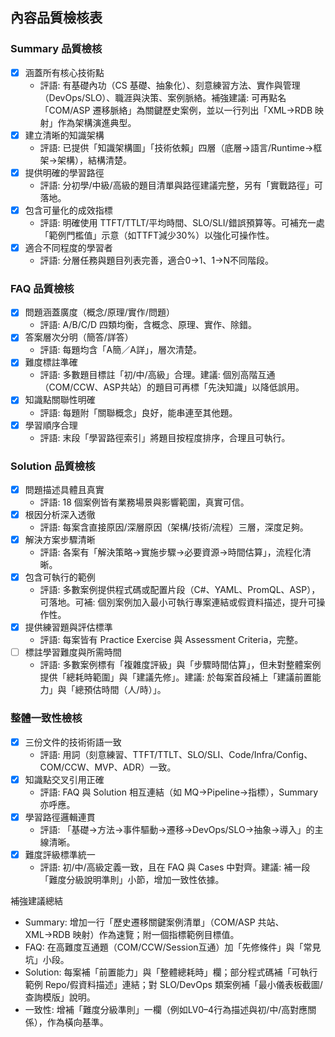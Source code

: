 ## 內容品質檢核表

### Summary 品質檢核
- [x] 涵蓋所有核心技術點
  - 評語: 有基礎內功（CS 基礎、抽象化）、刻意練習方法、實作與管理（DevOps/SLO）、職涯與決策、案例脈絡。補強建議: 可再點名「COM/ASP 遷移脈絡」為關鍵歷史案例，並以一行列出「XML→RDB 映射」作為架構演進典型。
- [x] 建立清晰的知識架構
  - 評語: 已提供「知識架構圖」「技術依賴」四層（底層→語言/Runtime→框架→架構），結構清楚。
- [x] 提供明確的學習路徑
  - 評語: 分初學/中級/高級的題目清單與路徑建議完整，另有「實戰路徑」可落地。
- [x] 包含可量化的成效指標
  - 評語: 明確使用 TTFT/TTLT/平均時間、SLO/SLI/錯誤預算等。可補充一處「範例門檻值」示意（如TTFT減少30%）以強化可操作性。
- [x] 適合不同程度的學習者
  - 評語: 分層任務與題目列表完善，適合0→1、1→N不同階段。

### FAQ 品質檢核
- [x] 問題涵蓋廣度（概念/原理/實作/問題）
  - 評語: A/B/C/D 四類均衡，含概念、原理、實作、除錯。
- [x] 答案層次分明（簡答/詳答）
  - 評語: 每題均含「A簡／A詳」，層次清楚。
- [x] 難度標註準確
  - 評語: 多數題目標註「初/中/高級」合理。建議: 個別高階互通（COM/CCW、ASP共站）的題目可再標「先決知識」以降低誤用。
- [x] 知識點關聯性明確
  - 評語: 每題附「關聯概念」良好，能串連至其他題。
- [x] 學習順序合理
  - 評語: 末段「學習路徑索引」將題目按程度排序，合理且可執行。

### Solution 品質檢核
- [x] 問題描述具體且真實
  - 評語: 18 個案例皆有業務場景與影響範圍，真實可信。
- [x] 根因分析深入透徹
  - 評語: 每案含直接原因/深層原因（架構/技術/流程）三層，深度足夠。
- [x] 解決方案步驟清晰
  - 評語: 各案有「解決策略→實施步驟→必要資源→時間估算」，流程化清晰。
- [x] 包含可執行的範例
  - 評語: 多數案例提供程式碼或配置片段（C#、YAML、PromQL、ASP），可落地。可補: 個別案例加入最小可執行專案連結或假資料描述，提升可操作性。
- [x] 提供練習題與評估標準
  - 評語: 每案皆有 Practice Exercise 與 Assessment Criteria，完整。
- [ ] 標註學習難度與所需時間
  - 評語: 多數案例標有「複雜度評級」與「步驟時間估算」，但未對整體案例提供「總耗時範圍」與「建議先修」。建議: 於每案首段補上「建議前置能力」與「總預估時間（人/時）」。

### 整體一致性檢核
- [x] 三份文件的技術術語一致
  - 評語: 用詞（刻意練習、TTFT/TTLT、SLO/SLI、Code/Infra/Config、COM/CCW、MVP、ADR）一致。
- [x] 知識點交叉引用正確
  - 評語: FAQ 與 Solution 相互連結（如 MQ→Pipeline→指標），Summary 亦呼應。
- [x] 學習路徑邏輯連貫
  - 評語: 「基礎→方法→事件驅動→遷移→DevOps/SLO→抽象→導入」的主線清晰。
- [x] 難度評級標準統一
  - 評語: 初/中/高級定義一致，且在 FAQ 與 Cases 中對齊。建議: 補一段「難度分級說明準則」小節，增加一致性依據。

補強建議總結
- Summary: 增加一行「歷史遷移關鍵案例清單」（COM/ASP 共站、XML→RDB 映射）作為速覽；附一個指標範例目標值。
- FAQ: 在高難度互通題（COM/CCW/Session互通）加「先修條件」與「常見坑」小段。
- Solution: 每案補「前置能力」與「整體總耗時」欄；部分程式碼補「可執行範例 Repo/假資料描述」連結；對 SLO/DevOps 類案例補「最小儀表板截圖/查詢模版」說明。
- 一致性: 增補「難度分級準則」一欄（例如LV0–4行為描述與初/中/高對應關係），作為橫向基準。